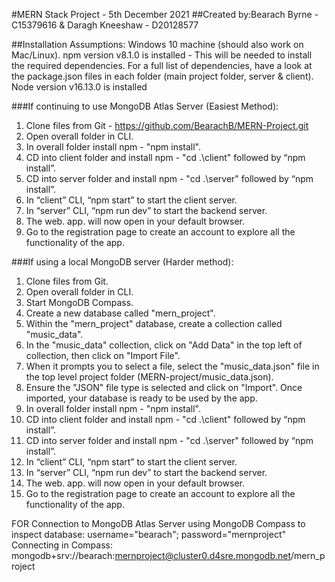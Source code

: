 #MERN Stack Project - 5th December 2021
##Created by:Bearach Byrne - C15379616 & Daragh Kneeshaw - D20128577


##Installation Assumptions:
Windows 10 machine (should also work on Mac/Linux).
npm version v8.1.0 is installed - This will be needed to install the required dependencies. For a full list of dependencies, have a look at the package.json files in each folder (main project folder, server & client). 
Node version v16.13.0 is installed


###If continuing to use MongoDB Atlas Server (Easiest Method):
1. Clone files from Git - https://github.com/BearachB/MERN-Project.git
2. Open overall folder in CLI.
3. In overall folder install npm - "npm install". 
4. CD into client folder and install npm - "cd .\client\" followed by “npm install”.
5. CD into server folder and install npm - "cd .\server\" followed by “npm install”.
6. In “client” CLI, “npm start” to start the client server.
7. In “server” CLI, “npm run dev” to start the backend server.
8. The web. app. will now open in your default browser.
9. Go to the registration page to create an account to explore all the functionality of the app.


###If using a local MongoDB server (Harder method):
1. Clone files from Git.
2. Open overall folder in CLI.
3. Start MongoDB Compass.
4. Create a new database called "mern_project".
5. Within the "mern_project" database, create a collection called "music_data".
6. In the "music_data" collection, click on "Add Data" in the top left of collection, then click on "Import File".
7. When it prompts you to select a file, select the "music_data.json" file in the top level project folder (MERN-project/music_data.json).
8. Ensure the "JSON" file type is selected and click on "Import". Once imported, your database is ready to be used by the app.
9. In overall folder install npm - "npm install".
10. CD into client folder and install npm - "cd .\client\" followed by “npm install”.
11. CD into server folder and install npm - "cd .\server\" followed by “npm install”.
12. In “client” CLI, “npm start” to start the client server.
13. In “server” CLI, “npm run dev” to start the backend server.
14. The web. app. will now open in your default browser.
15. Go to the registration page to create an account to explore all the functionality of the app.


FOR Connection to MongoDB Atlas Server using MongoDB Compass to inspect database:
      username="bearach"; password="mernproject"
      Connecting in Compass: mongodb+srv://bearach:mernproject@cluster0.d4sre.mongodb.net/mern_project

